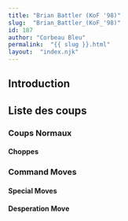 ```yaml
---
title: "Brian Battler (KoF '98)"
slug:  "Brian_Battler_(KoF_'98)"
id: 187
author: "Corbeau Bleu"
permalink:  "{{ slug }}.html"
layout:  "index.njk"
---
```


## Introduction

## Liste des coups

### Coups Normaux

#### Choppes

### Command Moves

#### Special Moves

#### Desperation Move
